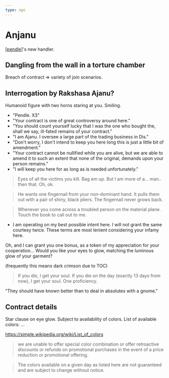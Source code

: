 ```yaml
---
type: npc
---
```


# Anjanu
[[pendle]]'s new handler.

## Dangling from the wall in a torture chamber
Breach of contract => variety of join scenarios.

## Interrogation by Rakshasa Ajanu?
Humanoid figure with two horns staring at you. Smiling.

- "Pendle. X3"
- "Your contract is one of great controversy around here."
- "You should count yourself lucky that I was the one who bought the, shall we say, ill-fated remains of your contract."
- "I am Ajanu. I oversee a large part of the trading business in Dis."
- "Don't worry, I don't intend to keep you here long this is just a little bit of amendment."
- "Your contract cannot be nullified while you are alive, but we are able to amend it to such an extent that none of the original, demands upon your person remains."
- "I will keep you here for as long as is needed unfortunately."


> Eyes of all the victims you kill. Bag em up. But I am more of a... man.. then that. Oh, ok.

> He wants one fingernail from your non-dominant hand. It pulls them out with a pair of shiny, black pliers. The fingernail never grows back.

> Whenever you come across a troubled person on the material plane. Touch the book to call out to me.

- I am operating on my best possible intent here. I will not grant the same courtesy twice. These terms are most lenient considering your infamy here.


Oh, and I can grant you one bonus, as a token of my appreciation for your cooperation... Would you like your eyes to glow, matching the luminous glow of your garment?

(frequently this means dark crimson due to TOC)

> If you die, I get your soul.
> If you die on the day (exactly 13 days from now), I get your soul.
> One proficiency.

"They should have known better than to deal in  absolutes with a gnome."

## Contract details
Star clause on eye glow. Subject to availability of colors. List of available colors: …

https://simple.wikipedia.org/wiki/List_of_colors
> we are unable to offer special color combination or offer retroactive discounts or refunds on promotional purchases in the event of a price reduction or promotional offering.

> The colors available on a given day as listed here are not guaranteed and are subject to change without notice.

[//begin]: # "Autogenerated link references for markdown compatibility"
[pendle]: ../pcs/pendle "Pendleblip"
[//end]: # "Autogenerated link references"
